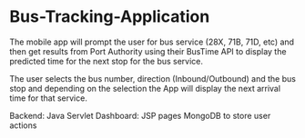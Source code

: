# Bus-Tracking-Application

The mobile app will prompt the user for bus service (28X, 71B, 71D, etc) and then get results from Port Authority using their BusTime API to display the predicted time for the next stop for the bus service.

The user selects the bus number, direction (Inbound/Outbound) and the bus stop and depending on the selection the App will display the next arrival time for that service.


Backend: Java Servlet
Dashboard: JSP pages
MongoDB to store user actions
